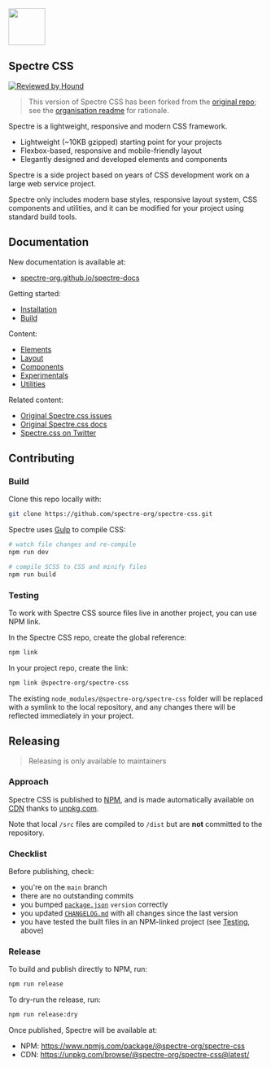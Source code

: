<a href="https://spectre-org.github.io/spectre-css">
  <img src="https://spectre-org.github.io/spectre-docs/img/spectre-logo.svg" width="72" height="72">
</a>

## Spectre CSS

[![Reviewed by Hound](https://img.shields.io/badge/Reviewed_by-Hound-8E64B0.svg)](https://houndci.com)

> This version of Spectre CSS has been forked from the [original repo](https://github.com/picturepan2/spectre); see the [organisation readme](https://github.com/spectre-org) for rationale.

Spectre is a lightweight, responsive and modern CSS framework.

- Lightweight (~10KB gzipped) starting point for your projects
- Flexbox-based, responsive and mobile-friendly layout
- Elegantly designed and developed elements and components

Spectre is a side project based on years of CSS development work on a large web service project.

Spectre only includes modern base styles, responsive layout system, CSS components and utilities, and it can be modified for your project using standard build tools.

## Documentation

New documentation is available at:

- [spectre-org.github.io/spectre-docs](https://spectre-org.github.io/spectre-docs)

Getting started:

- [Installation](https://spectre-org.github.io/spectre-docs/docs/get-started/installation.html)
- [Build](https://spectre-org.github.io/spectre-docs/docs/get-started/build.html)

Content:

- [Elements](https://spectre-org.github.io/spectre-docs/docs/elements/index.html)
- [Layout](https://spectre-org.github.io/spectre-docs/docs/layout/index.html)
- [Components](https://spectre-org.github.io/spectre-docs/docs/components/index.html)
- [Experimentals](https://spectre-org.github.io/spectre-docs/docs/experimentals/index.html)
- [Utilities](https://spectre-org.github.io/spectre-docs/docs/utilities/index.html)

Related content:

- [Original Spectre.css issues](https://github.com/picturepan2/spectre/issues)
- [Original Spectre.css docs](https://picturepan2.github.io/spectre/)
- [Spectre.css on Twitter](https://twitter.com/spectrecss)

## Contributing

### Build

Clone this repo locally with:

```bash
git clone https://github.com/spectre-org/spectre-css.git
```

Spectre uses [Gulp](http://gulpjs.com/) to compile CSS:

```bash
# watch file changes and re-compile
npm run dev    

# compile SCSS to CSS and minify files
npm run build
```

### Testing

To work with Spectre CSS source files live in another project, you can use NPM link.

In the Spectre CSS repo, create the global reference:

```bash
npm link
```

In your project repo, create the link:

```bash
npm link @spectre-org/spectre-css
```

The existing `node_modules/@spectre-org/spectre-css` folder will be replaced with a symlink to the local repository, and any changes there will be reflected immediately in your project.

## Releasing

> Releasing is only available to maintainers

### Approach

Spectre CSS is published to [NPM](https://www.npmjs.com/package/@spectre-org/spectre-css), and is made automatically available on [CDN](https://unpkg.com/@spectre-org/spectre-css/) thanks to [unpkg.com](https://unpkg.com/).

Note that local `/src` files are compiled to `/dist` but are **not** committed to the repository.

### Checklist

Before publishing, check:

- you're on the `main` branch
- there are no outstanding commits
- you bumped [`package.json`](./package.json) `version` correctly
- you updated [`CHANGELOG.md`](./CHANGELOG.md) with all changes since the last version
- you have tested the built files in an NPM-linked project (see [Testing](#testing), above)

### Release

To build and publish directly to NPM, run:

```bash
npm run release
```

To dry-run the release, run:

```bash
npm run release:dry
```

Once published, Spectre will be available at:

- NPM: https://www.npmjs.com/package/@spectre-org/spectre-css
- CDN: https://unpkg.com/browse/@spectre-org/spectre-css@latest/
